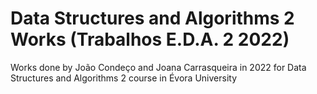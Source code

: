 # Data Structures and Algorithms 2 Works (Trabalhos E.D.A. 2 2022)

Works done by João Condeço and Joana Carrasqueira in 2022 for Data Structures and Algorithms 2 course in Évora University
